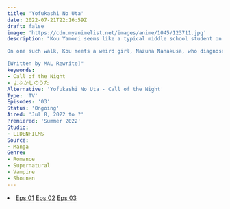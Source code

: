 ```yaml
---
title: 'Yofukashi No Uta'
date: 2022-07-21T22:16:59Z
draft: false
image: 'https://cdn.myanimelist.net/images/anime/1045/123711.jpg'
description: "Kou Yamori seems like a typical middle school student on the surface. Relatively good at studies and amiable with his classmates, he puts a lot of effort into maintaining this facade. One day, however, he decides to stop pretending and quits school, developing insomnia as a result of having no daytime outlet for his energy. When taking walks alone at night, he feels marginally better, though he is aware that his inability to sleep should be considered a serious problem.

On one such walk, Kou meets a weird girl, Nazuna Nanakusa, who diagnoses the cause of his sleeplessness: despite making changes in his life, he is still holding himself back from experiencing true freedom. She says that he won't be able to sleep unless he is satisfied with how he spends his waking hours. When it appears that she has resolved his current worries, Nazuna invites him back to her apartment to share her futon. After a while, unaware that he is only feigning unconsciousness, she leans over him—and bites his neck!

[Written by MAL Rewrite]"
keywords:
- Call of the Night
- よふかしのうた
Alternative: 'Yofukashi No Uta - Call of the Night'
Type: 'TV'
Episodes: '03'
Status: 'Ongoing'
Aired: 'Jul 8, 2022 to ?'
Premiered: 'Summer 2022'
Studio:
- LIDENFILMS
Source:
- Manga
Genre:
- Romance
- Supernatural
- Vampire
- Shounen
---
```


<div class="bc-1 d-g p-5">
<li class="d-g gg-5 gtc-e">
  <a id="allvideo" href="#" data-video="//embed.hugonime.repl.co/videokf.php?id=YofukashiNoUta/Yofukashi No Uta - 01" rel=nofollow">Eps 01</a>
  <a id="allvideo" href="#" data-video="//embed.hugonime.repl.co/videokf.php?id=YofukashiNoUta/Yofukashi No Uta - 02" rel=nofollow">Eps 02</a>
  <a id="allvideo" href="#" data-video="//embed.hugonime.repl.co/videokf.php?id=YofukashiNoUta/Yofukashi No Uta - 03" rel=nofollow">Eps 03</a>
</li>
</div>